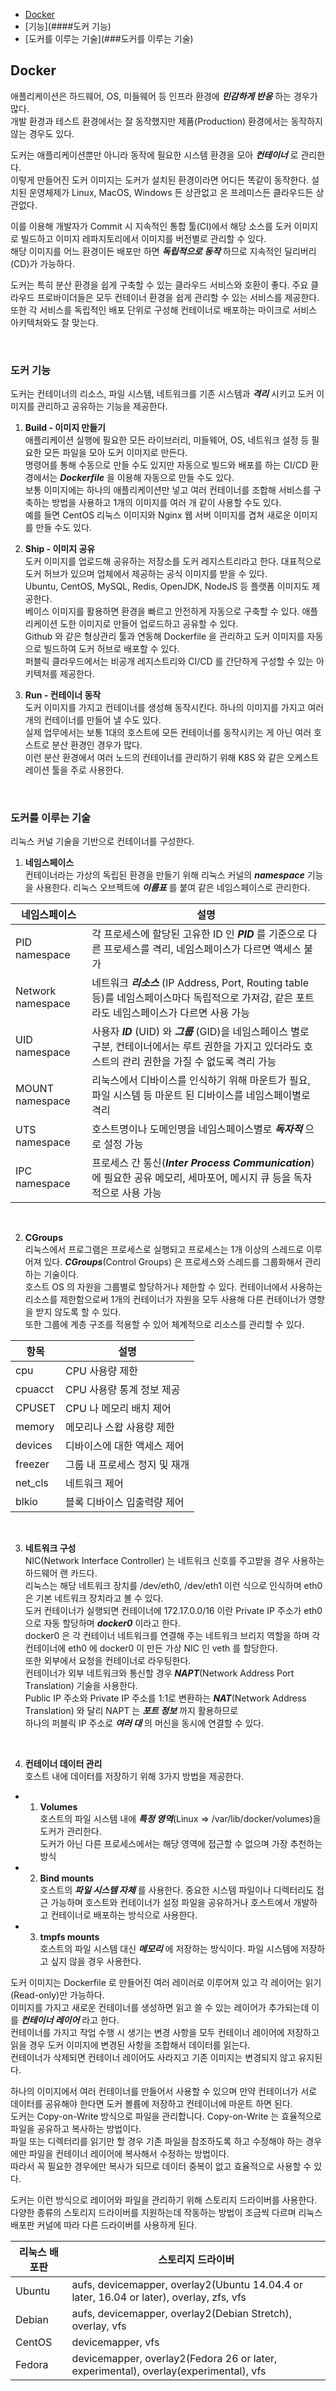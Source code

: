 - [Docker](Docker)  
- [기능](####도커 기능)  
- [도커를 이루는 기술](###도커를 이루는 기술)

## Docker
애플리케이션은 하드웨어, OS, 미들웨어 등 인프라 환경에 **_민감하게 반응_** 하는 경우가 많다.  
개발 환경과 테스트 환경에서는 잘 동작했지만 제품(Production) 환경에서는 동작하지 않는 경우도 있다.  
  
도커는 애플리케이션뿐만 아니라 동작에 필요한 시스템 환경을 모아 **_컨테이너_** 로 관리한다.  
이렇게 만들어진 도커 이미지는 도커가 설치된 환경이라면 어디든 똑같이 동작한다. 설치된 운영체제가 Linux, MacOS, Windows 든 상관없고 온 프레미스든 클라우드든 상관없다.  
    
이를 이용해 개발자가 Commit 시 지속적인 통합 툴(CI)에서 해당 소스를 도커 이미지로 빌드하고 이미지 레파지토리에서 이미지를 버전별로 관리할 수 있다.  
해당 이미지를 어느 환경이든 배포만 하면 **_독립적으로 동작_** 하므로 지속적인 딜리버리(CD)가 가능하다.  

도커는 특히 분산 환경을 쉽게 구축할 수 있는 클라우드 서비스와 호환이 좋다. 주요 클라우드 프로바이더들은 모두 컨테이너 환경을 쉽게 관리할 수 있는 서비스를 제공한다.  
또한 각 서비스를 독립적인 배포 단위로 구성해 컨테이너로 배포하는 마이크로 서비스 아키텍처와도 잘 맞는다.  

<br>

### 도커 기능
도커는 컨테이너의 리소스, 파일 시스템, 네트워크를 기존 시스템과 **_격리_** 시키고 도커 이미지를 관리하고 공유하는 기능을 제공한다.    

1. **Build - 이미지 만들기**  
애플리케이션 실행에 필요한 모든 라이브러리, 미들웨어, OS, 네트워크 설정 등 필요한 모든 파일을 모아 도커 이미지로 만든다.  
명령어를 통해 수동으로 만들 수도 있지만 자동으로 빌드와 배포를 하는 CI/CD 환경에서는 **_Dockerfile_** 을 이용해 자동으로 만들 수도 있다.  
보통 이미지에는 하나의 애플리케이션만 넣고 여러 컨테이너를 조합해 서비스를 구축하는 방법을 사용하고 1개의 이미지를 여러 개 같이 사용할 수도 있다.  
예를 들면 CentOS 리눅스 이미지와 Nginx 웹 서버 이미지를 겹쳐 새로운 이미지를 만들 수도 있다.  
  
2. **Ship - 이미지 공유**  
도커 이미지를 업로드해 공유하는 저장소를 도커 레지스트리라고 한다. 대표적으로 도커 허브가 있으며 업체에서 제공하는 공식 이미지를 받을 수 있다.  
Ubuntu, CentOS, MySQL, Redis, OpenJDK, NodeJS 등 플랫폼 이미지도 제공한다.  
베이스 이미지를 활용하면 환경을 빠르고 안전하게 자동으로 구축할 수 있다. 애플리케이션 도한 이미지로 만들어 업로드하고 공유할 수 있다.  
Github 와 같은 형상관리 툴과 연동해 Dockerfile 을 관리하고 도커 이미지를 자동으로 빌드하여 도커 허브로 배포할 수 있다.  
퍼블릭 클라우드에서는 비공개 레지스트리와 CI/CD 를 간단하게 구성할 수 있는 아키텍처를 제공한다.  

3. **Run - 컨테이너 동작**      
도커 이미지를 가지고 컨테이너를 생성해 동작시킨다. 하나의 이미지를 가지고 여러 개의 컨테이너를 만들어 낼 수도 있다.  
실제 업무에서는 보통 1대의 호스트에 모든 컨테이너를 동작시키는 게 아닌 여러 호스트로 분산 환경인 경우가 많다.  
이런 분산 환경에서 여러 노드의 컨테이너를 관리하기 위해 K8S 와 같은 오케스트레이션 툴을 주로 사용한다.  

<br>

### 도커를 이루는 기술
리눅스 커널 기술을 기반으로 컨테이너를 구성한다.  

1. **네임스페이스**  
컨테이너라는 가상의 독립된 환경을 만들기 위해 리눅스 커널의 **_namespace_** 기능을 사용한다. 리눅스 오브젝트에 **_이름표_** 를 붙여 같은 네임스페이스로 관리한다.
   
| 네임스페이스        | 설명                                                                                                    | 
|---------------|-------------------------------------------------------------------------------------------------------| 
| PID namespace | 각 프로세스에 할당된 고유한 ID 인 **_PID_** 를 기준으로 다른 프로세스를 격리, 네임스페이스가 다르면 액세스 불가                                 |
| Network namespace | 네트워크 **_리소스_** (IP Address, Port, Routing table 등)를 네임스페이스마다 독립적으로 가져감, 같은 포트라도 네임스페이스가 다르면 사용 가능     |
| UID namespace | 사용자 **_ID_** (UID) 와 **_그룹_** (GID)을 네임스페이스 별로 구분, 컨테이너에서는 루트 권한을 가지고 있더라도 호스트의 관리 권한을 가질 수 없도록 격리 가능 |
 | MOUNT namespace | 리눅스에서 디바이스를 인식하기 위해 마운트가 필요, 파일 시스템 등 마운트 된 디바이스를 네임스페이별로 격리                                          |
| UTS namespace | 호스트명이나 도메인명을 네임스페이스별로 **_독자적_** 으로 설정 가능                                                                    | 
| IPC namespace | 프로세스 간 통신(**_Inter Process Communication_**)에 필요한 공유 메모리, 세마포어, 메시지 큐 등을 독자적으로 사용 가능                        |

<br>

2. **CGroups**  
리눅스에서 프로그램은 프로세스로 실행되고 프로세스는 1개 이상의 스레드로 이루어져 있다. **_CGroups_**(Control Groups) 은 프로세스와 스레드를 그룹화해서 관리하는 기술이다.  
호스트 OS 의 자원을 그룹별로 할당하거나 제한할 수 있다. 컨테이너에서 사용하는 리소스를 제한함으로써 1개의 컨테이너가 자원을 모두 사용해 다른 컨테이너가 영향을 받지 않도록 할 수 있다.  
또한 그룹에 계층 구조를 적용할 수 있어 체계적으로 리소스를 관리할 수 있다.  

| 항목      | 설명         |
|---------|------------|
| cpu     | CPU 사용량 제한 |
| cpuacct | CPU 사용량 통계 정보 제공 |
| CPUSET  | CPU 나 메모리 배치 제어 | 
| memory  | 메모리나 스왑 사용량 제한 |
| devices | 디바이스에 대한 액세스 제어 |
| freezer | 그룹 내 프로세스 정지 및 재개 | 
| net_cls | 네트워크 제어 |
| blkio   | 블록 디바이스 입출력량 제어 | 
  
<br>

3. **네트워크 구성**  
NIC(Network Interface Controller) 는 네트워크 신호를 주고받을 경우 사용하는 하드웨어 랜 카드다.  
리눅스는 해당 네트워크 장치를 /dev/eth0, /dev/eth1 이런 식으로 인식하며 eth0 은 기본 네트워크 장치라고 볼 수 있다.    
도커 컨테이너가 실행되면 컨테이너에 172.17.0.0/16 이란 Private IP 주소가 eth0 으로 자동 할당하며 **_docker0_** 이라고 한다.  
docker0 은 각 컨테이너 네트워크를 연결해 주는 네트워크 브리지 역할을 하며 각 컨테이너에 eth0 에 docker0 이 만든 가상 NIC 인 veth 를 할당한다.  
또한 외부에서 요청을 컨테이너로 라우팅한다.    
컨테이너가 외부 네트워크와 통신할 경우 **_NAPT_**(Network Address Port Translation) 기술을 사용한다.    
Public IP 주소와 Private IP 주소를 1:1로 변환하는 **_NAT_**(Network Address Translation) 와 달리 NAPT 는 **_포트 정보_** 까지 활용하므로  
하나의 퍼블릭 IP 주소로 **_여러 대_** 의 머신을 동시에 연결할 수 있다.  

<br>

4. **컨테이너 데이터 관리**  
호스트 내에 데이터를 저장하기 위해 3가지 방법을 제공한다.  
- 1. **Volumes**    
    호스트의 파일 시스템 내에 **_특정 영역_**(Linux => /var/lib/docker/volumes)을 도커가 관리한다.  
    도커가 아닌 다른 프로세스에서는 해당 영역에 접근할 수 없으며 가장 추천하는 방식  
- 2. **Bind mounts**    
    호스트의 **_파일 시스템 자체_** 를 사용한다. 중요한 시스템 파일이나 디렉터리도 접근 가능하며 호스트와 컨테이너가 설정 파일을 공유하거나 호스트에서 개발하고 컨테이너로 배포하는 방식으로 사용한다.  
- 3. **tmpfs mounts**    
    호스트의 파일 시스템 대신 **_메모리_** 에 저장하는 방식이다. 파일 시스템에 저장하고 싶지 않을 경우 사용한다.  
  
도커 이미지는 Dockerfile 로 만들어진 여러 레이러로 이루어져 있고 각 레이어는 읽기(Read-only)만 가능하다.  
이미지를 가지고 새로운 컨테이너를 생성하면 읽고 쓸 수 있는 레이어가 추가되는데 이를 **_컨테이너 레이어_** 라고 한다.  
컨테이너를 가지고 작업 수행 시 생기는 변경 사항을 모두 컨테이너 레이어에 저장하고 읽을 경우 도커 이미지에 변경된 사항을 조합해서 데이터를 읽는다.  
컨테이너가 삭제되면 컨테이너 레이어도 사라지고 기존 이미지는 변경되지 않고 유지된다.  

하나의 이미지에서 여러 컨테이너를 만들어서 사용할 수 있으며 만약 컨테이너가 서로 데이터를 공유해야 한다면 도커 볼륨에 저장하고 컨테이너에 마운트 하면 된다.  
도커는 Copy-on-Write 방식으로 파일을 관리합니다. Copy-on-Write 는 효율적으로 파일을 공유하고 복사하는 방법이다.  
파일 또는 디렉터리를 읽기만 할 경우 기존 파일을 참조하도록 하고 수정해야 하는 경우에만 파일을 컨테이너 레이어에 복사해서 수정하는 방법이다.  
따라서 꼭 필요한 경우에만 복사가 되므로 데이터 중복이 없고 효율적으로 사용할 수 있다.    

도커는 이런 방식으로 레이어와 파일을 관리하기 위해 스토리지 드라이버를 사용한다.  
다양한 종류의 스토리지 드라이버를 지원하는데 작동하는 방법이 조금씩 다르며 리눅스 배포판 커널에 따라 다른 드라이버를 사용하게 된다.  
  
| 리눅스 배포판 | 스토리지 드라이버                                                                                |
|----- |------------------------------------------------------------------------------------------|
| Ubuntu | aufs, devicemapper, overlay2(Ubuntu 14.04.4 or later, 16.04 or later), overlay, zfs, vfs |
| Debian | aufs, devicemapper, overlay2(Debian Stretch), overlay, vfs                               |
| CentOS | devicemapper, vfs | 
| Fedora | devicemapper, overlay2(Fedora 26 or later, experimental), overlay(experimental), vfs |





